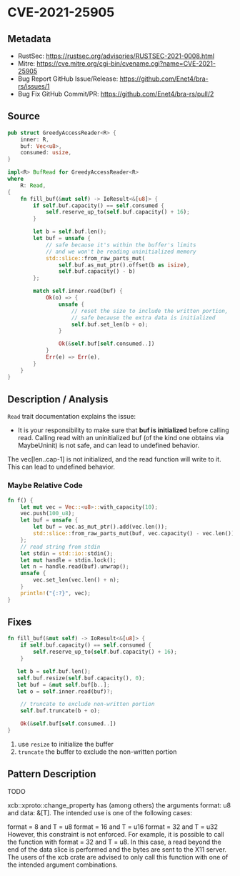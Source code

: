 # CVE-2021-25905

## Metadata

- RustSec: https://rustsec.org/advisories/RUSTSEC-2021-0008.html
- Mitre: https://cve.mitre.org/cgi-bin/cvename.cgi?name=CVE-2021-25905
- Bug Report GitHub Issue/Release: https://github.com/Enet4/bra-rs/issues/1
- Bug Fix GitHub Commit/PR: https://github.com/Enet4/bra-rs/pull/2

## Source

```rust
pub struct GreedyAccessReader<R> {
    inner: R,
    buf: Vec<u8>,
    consumed: usize,
}

impl<R> BufRead for GreedyAccessReader<R>
where
    R: Read,
{
    fn fill_buf(&mut self) -> IoResult<&[u8]> {
        if self.buf.capacity() == self.consumed {
            self.reserve_up_to(self.buf.capacity() + 16);
        }

        let b = self.buf.len();
        let buf = unsafe {
            // safe because it's within the buffer's limits
            // and we won't be reading uninitialized memory
            std::slice::from_raw_parts_mut(
                self.buf.as_mut_ptr().offset(b as isize),
                self.buf.capacity() - b)
        };

        match self.inner.read(buf) {
            Ok(o) => {
                unsafe {
                    // reset the size to include the written portion,
                    // safe because the extra data is initialized
                    self.buf.set_len(b + o);
                }

                Ok(&self.buf[self.consumed..])
            }
            Err(e) => Err(e),
        }
    }
}
```

## Description / Analysis

`Read` trait documentation explains the issue:

- It is your responsibility to make sure that **buf is initialized** before calling read. Calling read with an uninitialized buf (of the kind one obtains via MaybeUninit<T>) is not safe, and can lead to undefined behavior.

The vec[len..cap-1] is not initialized, and the read function will write to it. This can lead to undefined behavior.

### Maybe Relative Code

```rust
fn f() {
    let mut vec = Vec::<u8>::with_capacity(10);
    vec.push(100_u8);
    let buf = unsafe {
        let buf = vec.as_mut_ptr().add(vec.len());
        std::slice::from_raw_parts_mut(buf, vec.capacity() - vec.len())
    };
    // read string from stdin
    let stdin = std::io::stdin();
    let mut handle = stdin.lock();
    let n = handle.read(buf).unwrap();
    unsafe {
        vec.set_len(vec.len() + n);
    }
    println!("{:?}", vec);
}
```

## Fixes

```rust
fn fill_buf(&mut self) -> IoResult<&[u8]> {
    if self.buf.capacity() == self.consumed {
        self.reserve_up_to(self.buf.capacity() + 16);
    }

   let b = self.buf.len();
   self.buf.resize(self.buf.capacity(), 0);
   let buf = &mut self.buf[b..];
   let o = self.inner.read(buf)?;

    // truncate to exclude non-written portion
    self.buf.truncate(b + o);

    Ok(&self.buf[self.consumed..])
}
```

1. use `resize` to initialize the buffer
2. `truncate` the buffer to exclude the non-written portion

## Pattern Description

TODO


xcb::xproto::change_property has (among others) the arguments format: u8 and
data: &amp;[T]. The intended use is one of the following cases:

format = 8 and T = u8
format = 16 and T = u16
format = 32 and T = u32
However, this constraint is not enforced. For example, it is possible to call
the function with format = 32 and T = u8. In this case, a read beyond the
end of the data slice is performed and the bytes are sent to the X11 server.
The users of the xcb crate are advised to only call this function with one of
the intended argument combinations.

